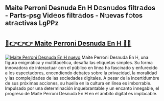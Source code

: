 ## Maite Perroni Desnuda En H D𝚎sn𝚞dos filtr𝚊dos - Parts-psg Vid𝚎os filtr𝚊dos - N𝚞evas f𝚘tos atr𝚊ctivas LgPPz

# <h2><a href="http://mb93xf.tromn.icu/?c=Maite+Perroni+Desnuda+En+H">🔗👉👉👉 Maite Perroni Desnuda En H 🔗🔗</a></h2>

[![Maite Perroni Desnuda En H nuevo](https://i.imgur.com/pEAQMta.gif)](http://mb93xf.tromn.icu/?c=Maite+Perroni+Desnuda+En+H)
Maite Perroni Desnuda En H, una figura enigmática y multifacética, desafía las etiquetas simples. Su forma innovadora de interactuar con el público en línea ha fascinado y enfurecido a los espectadores, encendiendo debates sobre la privacidad, la moralidad y las complejidades de las sociedades digitales. A pesar de la incertidumbre de sus próximas acciones, su huella en la cultura en línea es imborrable. Impulsado por una determinación inquebrantable y un encanto innegable, el progreso de Maite Perroni Desnuda En H en el ámbito digital es implacable.
